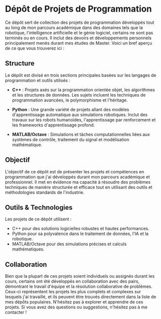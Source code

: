 # Dépôt de Projets de Programmation
Ce dépôt sert de collection des projets de programmation développés tout au long de mon parcours académique dans des domaines tels que la robotique, l'intelligence artificielle et le génie logiciel, certains ne sont pas terminés ou en cours. Il inclut des devoirs et développements personnels principalement menés durant mes études de Master. Voici un bref aperçu de ce que vous trouverez ici :
## Structure
Le dépôt est divisé en trois sections principales basées sur les langages de programmation et outils utilisés :
- **C++** : Projets axés sur la programmation orientée objet, les algorithmes et les structures de données. Les sujets incluent les techniques de programmation avancées, le polymorphisme et l'héritage.
  
- **Python** : Une grande variété de projets allant des modèles d'apprentissage automatique aux simulations robotiques. Inclut des travaux sur les robots humanoïdes, l'apprentissage par renforcement et les frameworks d'apprentissage profond.
  
- **MATLAB/Octave** : Simulations et tâches computationnelles liées aux systèmes de contrôle, traitement du signal et modélisation mathématique.
## Objectif
L'objectif de ce dépôt est de présenter les projets et compétences en programmation que j'ai développés durant mon parcours académique et professionnel. Il met en évidence ma capacité à résoudre des problèmes techniques de manière structurée et efficace tout en utilisant des outils et méthodologies standards de l'industrie.
## Outils & Technologies
Les projets de ce dépôt utilisent :
- C++ pour des solutions logicielles robustes et hautes performances.
- Python pour sa polyvalence dans le traitement de données, l'IA et la robotique.
- MATLAB/Octave pour des simulations précises et calculs mathématiques.
## Collaboration
Bien que la plupart de ces projets soient individuels ou assignés durant les cours, certains ont été développés en collaboration avec des pairs, démontrant le travail d'équipe et la résolution collaborative de problèmes. Ceux-ci représentent les projets les plus complets et complexes sur lesquels j'ai travaillé, et ils peuvent être trouvés directement dans la liste de mes dépôts populaires.
N'hésitez pas à explorer et apprendre de ces projets. Si vous avez des questions ou suggestions, n'hésitez pas à me contacter !
